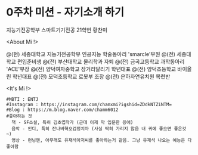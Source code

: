 # 0주차 미션 - 자기소개 하기

지능기전공학부 스마트기기전공 21학번 황찬미


<About Mi !>

  @(현) 세종대학교 지능기전공학부 인공지능 학술동아리 'smarcle'부원
  @(전) 세종대학교 편입준비생
  @(전) 부산대학교 물리학과 자퇴
  @(전) 금곡고등학교 과학동아리 'ACE'부장
  @(전) 양덕여자중학교 장거리달리기 학년대표
  @(전) 양덕초등학교 바이올린 학년대표
  @(전) 모덕초등학교 로봇부 조장
  @(전) 은하자연유치원 목련반
  

<It's Mi !>

    #MBTI : ENTJ
    #Instagram : https://instagram.com/chamxmi?igshid=ZDdkNTZiNTM=
    #Blog : https://m.blog.naver.com/chamm6012
    #좋아하는 것 
      책 - SF소설, 특히 김초엽작가 (근데 이제 막 입문한 응애)
      음악 - 인디, 특히 잔나비혁오검정치마 (사실 딱히 가리지 않음 내 귀에 좋으면 좋은것 ~)
      영상 - 런닝맨, 아무래도 유재석아저씨를 좋아하는거 같음. 그냥 유재석 나오는 예능은 다 좋아함
    
